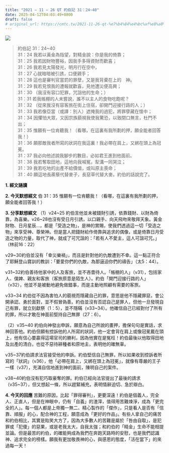 ```yaml
---
title: "2021 – 11 – 26 QT 約伯記 31：24~40"
date: 2025-04-12T04:03:49+0800
draft: false
# original_url: https://cmtc.tw/2021-11-26-qt-%e7%b4%84%e4%bc%af%e8%a8%98-31%ef%bc%9a2440
---
```


![](/images/qt.jpg)
> 約伯記 31：24\~40  
> 31：24 我若以黃金為指望，對精金說：你是我的倚靠；  
> 31：25 我若因財物豐裕，因我手多得資財而歡喜；  
> 31：26 我若見太陽發光，明月行在空中，  
> 31：27 心就暗暗被引誘，口便親手；  
> 31：28 這也是審判官當罰的罪孽，又是我背棄在上的　神。  
> 31：29 我若見恨我的遭報就歡喜，見他遭災便高興；  
> 31：30 （我沒有容口犯罪，咒詛他的生命；）  
> 31：31 若我帳棚的人未嘗說，誰不以主人的食物吃飽呢？  
> 31：32 （從來我沒有容客旅在街上住宿，卻開門迎接行路的人；）  
> 31：33 我若像亞當（或譯：別人）遮掩我的過犯，將罪孽藏在懷中；  
> 31：34 因懼怕大眾，又因宗族藐視我使我驚恐，以致閉口無言，杜門不出；  
> 31：35 惟願有一位肯聽我！（看哪，在這裏有我所劃的押，願全能者回答我！）  
> 31：36 願那敵我者所寫的狀詞在我這裏！我必帶在肩上，又綁在頭上為冠冕。  
> 31：37 我必向他述說我腳步的數目，必如君王進到他面前。  
> 31：38 我若奪取田地，這地向我喊冤，犁溝一同哭泣；  
> 31：39 我若吃地的出產不給價值，或叫原主喪命；  
> 31：40 願這地長蒺藜代替麥子，長惡草代替大麥。約伯的話說完了。

**1. 經文誦讀**

**2.  今天默想經文**
伯 31：35 惟願有一位肯聽我！（看哪，在這裏有我所劃的押，願全能者回答我！）

**3. 分享默想經文**
（1）v24\~25 約伯言他並未被錢財引誘，依靠錢財、以財為倚靠，為喜樂。v26\~28也沒有受日月引誘，以口親手、向天飛吻來敬拜天象。黃金財物、日月星辰…，都是「受造之物」，是神的賞賜，使我們透過這一切「受造之物」來享受神、尊榮神。但是當人把錢財給作倚靠與追求的偶像，或是倚靠日月受造之物的力量，取代了神，就成了可咒詛的：「若有人不愛主，這人可詛可咒。」（林前16：22）

v29\~30約伯並沒有「幸災樂禍」，而且是針對他的仇敵遭到不幸。這一點正符合了耶穌登山寶訓的教訓：「要愛你們的仇敵，為那逼迫你們的禱告」（太5：44）。

v31\~32約伯善待他家中的人及客旅，並不吝嗇待人。「帳棚的人」（v31），包括家人、僕婢、親友和客旅（客旅原意是陌生人）。約伯「開門迎接行路的人」（v32），他並不是被動地避免做錯事，而是主動地照顧有需要的客旅。

v33\~34 約伯從不因為害怕人的藐視而隱藏自己的罪，意思是他不隱藏罪惡，會公開承認、勇於面對，並不假冒偽善。約伯並沒有否認自己是罪人，但他一旦發現自己有罪，就立刻獻祭（1：5），並不隱瞞（v33\~34）。他確信自己已經對付了所有的罪，所以才敢在神面前堅持自己無罪（27：6）。

（2）v35\~40 約伯向神發出申訴，願意為自己所說的畫押，擔保句句是實話，求神回答他。約伯但願有控訴他的人所寫的狀詞，他一定會背在肩上或像冠冕戴在頭上，他有信心要贏得這場官司的勝利，因為他實在是冤枉！約伯最後以他取得田地及出產的清白，也從不惡待耕種者和原地主，表明他的確無辜。

v35\~37約伯請求法官接受他的申訴。約伯堅信自己無罪，所以如果收到控訴者所寫的「狀詞」（v36），他「必帶在肩上，又綁在頭上為冠冕」，就像有尊嚴的王子一樣（v37），充滿自信地進到神的面前，陳明自己的案件。

v38\~40約伯沒有犯巧取豪奪的罪。約伯已經向法官提出了最後的請求（v35\~37），但又想起一條，所以趕緊補充，表明情辭迫切、急於辯白。

**4. 今天的回應**
苦難的原因，比起「罪得審判」，更要深遠！約伯是個義人，完全人、正直人，但是在神眼中，仍有「自義」的渣滓，值得用苦難煉淨，成為「更完全的人」。每一個人都是上帝獨一無二、精心製作的「傑作」，只是看人是否有「信靠、順服」的心，配合神的工程，願意成為「更好的作品」。有些人拿自己的痛苦和約伯相比，其實是貽笑大方了，因為大多數人的苦難是屬於「咎由自取」，是犯罪或「犯傻」的惡果，或是老我太大，自我太強；和約伯的「精金」生命不能相提並論。但是最苦的約伯，的確能夠成為我們在奔跑天路時的安慰，也是我們認識神、追求完全的榜樣。願我有更加敬畏神的心，與感恩的態度，「活在當下」的來過每一天！
